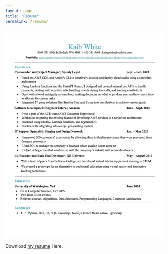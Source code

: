 ```yaml
---
layout: page
title: "Resume"
permalink: /resume/
---
```


<img style="float: center" width="2000" src="resume.jpg" >

Download [my resume](/assets/Kaih_White_resume.pdf) Here.
